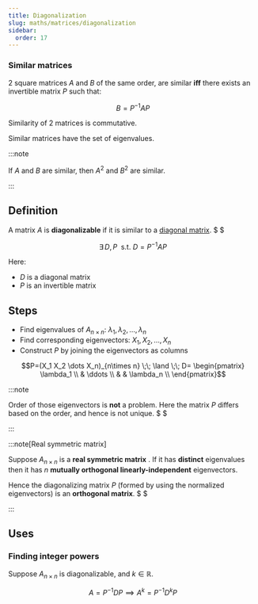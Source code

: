```yaml
---
title: Diagonalization
slug: maths/matrices/diagonalization
sidebar:
  order: 17
---
```


### Similar matrices

2 square matrices $A$ and $B$ of the same order, are similar **iff** there
exists an invertible matrix $P$ such that:

```math
B=P^{-1}AP
```

Similarity of 2 matrices is commutative.

Similar matrices have the set of eigenvalues.

:::note

If $A$ and $B$ are similar, then $A^2$ and $B^2$ are similar.

:::

## Definition

A matrix $A$ is **diagonalizable** if it is similar to a
[diagonal matrix](/maths/matrices/introduction/#diagonal-matrix). $ $

```math
\exists\, D,P\;\text{ s.t. } D = P^{-1}AP
```

Here:

- $D$ is a diagonal matrix
- $P$ is an invertible matrix

## Steps

- Find eigenvalues of $A_{n\times n}$: $\lambda_1,\lambda_2,\dots,\lambda_n$
- Find corresponding eigenvectors: $X_1,X_2,\dots,X_n$
- Construct $P$ by joining the eigenvectors as columns

```math
P=(X_1 X_2 \dots X_n)_{n\times n}
\;\;
\land
\;\;
D=
\begin{pmatrix}
\lambda_1 \\
& \ddots \\
& & \lambda_n \\
\end{pmatrix}
```

:::note

Order of those eigenvectors is **not** a problem. Here the matrix $P$ differs
based on the order, and hence is not unique. $ $

:::

:::note[Real symmetric matrix]

Suppose $A_{n\times n}$ is a **real symmetric matrix** . If it has **distinct**
eigenvalues then it has $n$ **mutually orthogonal linearly-independent**
eigenvectors.

Hence the diagonalizing matrix $P$ (formed by using the normalized eigenvectors)
is an **orthogonal matrix**. $ $

:::

## Uses

### Finding integer powers

Suppose $A_{n\times n}$ is diagonalizable, and $k\in\mathbb{R}$.

```math
A = P^{-1}DP
\implies
A^k = P^{-1}D^kP
```
